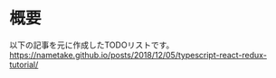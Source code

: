# 概要

以下の記事を元に作成したTODOリストです。  
https://nametake.github.io/posts/2018/12/05/typescript-react-redux-tutorial/
